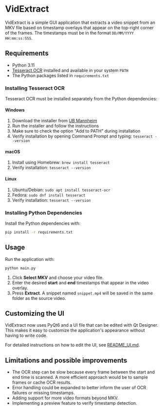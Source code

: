 # VidExtract

VidExtract is a simple GUI application that extracts a video snippet from an MKV file based on timestamp overlays that appear on the top-right corner of the frames. The timestamps must be in the format `DD/MM/YYYY HH:mm:ss:SSS`.

## Requirements

- Python 3.11
- [Tesseract OCR](https://github.com/tesseract-ocr/tesseract) installed and available in your system `PATH`
- The Python packages listed in `requirements.txt`

### Installing Tesseract OCR

Tesseract OCR must be installed separately from the Python dependencies:

#### Windows
1. Download the installer from [UB Mannheim](https://github.com/UB-Mannheim/tesseract/wiki)
2. Run the installer and follow the instructions
3. Make sure to check the option "Add to PATH" during installation
4. Verify installation by opening Command Prompt and typing: `tesseract --version`

#### macOS
1. Install using Homebrew: `brew install tesseract`
2. Verify installation: `tesseract --version`

#### Linux
1. Ubuntu/Debian: `sudo apt install tesseract-ocr`
2. Fedora: `sudo dnf install tesseract`
3. Verify installation: `tesseract --version`

### Installing Python Dependencies

Install the Python dependencies with:

```bash
pip install -r requirements.txt
```

## Usage

Run the application with:

```bash
python main.py
```

1. Click **Select MKV** and choose your video file.
2. Enter the desired **start** and **end** timestamps that appear in the video overlay.
3. Press **Extract**. A snippet named `snippet.mp4` will be saved in the same folder as the source video.

## Customizing the UI

VidExtract now uses PyQt6 and a UI file that can be edited with Qt Designer. This makes it easy to customize the application's appearance without having to write code.

For detailed instructions on how to edit the UI, see [README_UI.md](README_UI.md).

## Limitations and possible improvements

- The OCR step can be slow because every frame between the start and end time is scanned. A more efficient approach would be to sample frames or cache OCR results.
- Error handling could be expanded to better inform the user of OCR failures or missing timestamps.
- Adding support for more video formats beyond MKV.
- Implementing a preview feature to verify timestamp detection.
